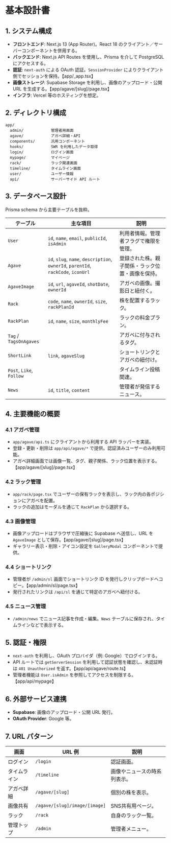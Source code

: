 # 基本設計書

## 1. システム構成
- **フロントエンド**: Next.js 13 (App Router)。React 18 のクライアント／サーバーコンポーネントを併用する。
- **バックエンド**: Next.js API Routes を使用し、Prisma を介して PostgreSQL にアクセスする。
- **認証**: `next-auth` による OAuth 認証。`SessionProvider` によりクライアント側でセッションを保持。【app/_app.tsx】
- **画像ストレージ**: Supabase Storage を利用し、画像のアップロード・公開 URL を生成する。【app/agave/[slug]/page.tsx】
- **インフラ**: Vercel 等のホスティングを想定。

## 2. ディレクトリ構成
```
app/
  admin/            管理者用画面
  agave/            アガベ詳細・API
  components/       汎用コンポーネント
  hooks/            SWR を利用したデータ取得
  login/            ログイン画面
  mypage/           マイページ
  rack/             ラック関連画面
  timeline/         タイムライン画面
  user/             ユーザー情報
  api/              サーバーサイド API ルート
```

## 3. データベース設計
Prisma schema から主要テーブルを抜粋。

| テーブル | 主な項目 | 説明 |
|---------|---------|------|
| `User` | `id`, `name`, `email`, `publicId`, `isAdmin` | 利用者情報。管理者フラグで権限を管理。|
| `Agave` | `id`, `slug`, `name`, `description`, `ownerId`, `parentId`, `rackCode`, `iconUrl` | 登録された株。親子関係・ラック位置・画像を保持。|
| `AgaveImage` | `id`, `url`, `agaveId`, `shotDate`, `ownerId` | アガベの画像。撮影日と紐付く。|
| `Rack` | `code`, `name`, `ownerId`, `size`, `rackPlanId` | 株を配置するラック。|
| `RackPlan` | `id`, `name`, `size`, `monthlyFee` | ラックの料金プラン。|
| `Tag` / `TagsOnAgaves` | | アガベに付与されるタグ。|
| `ShortLink` | `link`, `agaveSlug` | ショートリンクとアガベの紐付け。|
| `Post`, `Like`, `Follow` | | タイムライン投稿関連。|
| `News` | `id`, `title`, `content` | 管理者が発信するニュース。|

## 4. 主要機能の概要
### 4.1 アガベ管理
- `app/agave/api.ts` にクライアントから利用する API ラッパーを実装。
- 登録・更新・削除は `app/api/agave/*` で提供。認証済みユーザーのみ利用可能。
- アガベ詳細画面では画像一覧、タグ、親子関係、ラック位置を表示する。【app/agave/[slug]/page.tsx】

### 4.2 ラック管理
- `app/rack/page.tsx` でユーザーの保有ラックを表示し、ラック内の各ポジションにアガベを配置。
- ラックの追加はモーダルを通じて `RackPlan` から選択する。

### 4.3 画像管理
- 画像アップロードはブラウザで圧縮後に Supabase へ送信し、URL を `AgaveImage` として保存。【app/agave/[slug]/page.tsx】
- ギャラリー表示・削除・アイコン設定を `GalleryModal` コンポーネントで提供。

### 4.4 ショートリンク
- 管理者が `/admin/sl` 画面でショートリンク ID を発行しクリップボードへコピー。【app/admin/sl/page.tsx】
- 発行されたリンクは `/api/sl` を通じて特定のアガベへ紐付ける。

### 4.5 ニュース管理
- `/admin/news` でニュース記事を作成・編集。`News` テーブルに保存され、タイムラインなどで表示する。

## 5. 認証・権限
- `next-auth` を利用し、OAuth プロバイダ（例: Google）でログインする。
- API ルートでは `getServerSession` を利用して認証状態を確認し、未認証時は `401 Unauthorized` を返す。【app/api/agave/route.ts】
- 管理者機能は `User.isAdmin` を参照してアクセスを制限する。【app/api/mypage】

## 6. 外部サービス連携
- **Supabase**: 画像のアップロード・公開 URL 発行。
- **OAuth Provider**: Google 等。

## 7. URL パターン
| 画面 | URL 例 | 説明 |
|------|--------|------|
| ログイン | `/login` | 認証画面。|
| タイムライン | `/timeline` | 画像やニュースの時系列表示。|
| アガベ詳細 | `/agave/[slug]` | 個別の株を表示。|
| 画像共有 | `/agave/[slug]/image/[image]` | SNS共有用ページ。|
| ラック | `/rack` | 自身のラック一覧。|
| 管理トップ | `/admin` | 管理者メニュー。|

